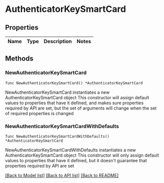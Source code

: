 # AuthenticatorKeySmartCard

## Properties

Name | Type | Description | Notes
------------ | ------------- | ------------- | -------------

## Methods

### NewAuthenticatorKeySmartCard

`func NewAuthenticatorKeySmartCard() *AuthenticatorKeySmartCard`

NewAuthenticatorKeySmartCard instantiates a new AuthenticatorKeySmartCard object
This constructor will assign default values to properties that have it defined,
and makes sure properties required by API are set, but the set of arguments
will change when the set of required properties is changed

### NewAuthenticatorKeySmartCardWithDefaults

`func NewAuthenticatorKeySmartCardWithDefaults() *AuthenticatorKeySmartCard`

NewAuthenticatorKeySmartCardWithDefaults instantiates a new AuthenticatorKeySmartCard object
This constructor will only assign default values to properties that have it defined,
but it doesn't guarantee that properties required by API are set


[[Back to Model list]](../README.md#documentation-for-models) [[Back to API list]](../README.md#documentation-for-api-endpoints) [[Back to README]](../README.md)



